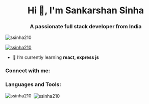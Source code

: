 <h1 align="center">Hi 👋, I'm Sankarshan Sinha</h1>
<h3 align="center">A passionate full stack developer from India</h3>

<p align="left"> <img src="https://komarev.com/ghpvc/?username=ssinha210&label=Profile%20views&color=0e75b6&style=flat" alt="ssinha210" /> </p>

<p align="left"> <a href="https://github.com/ryo-ma/github-profile-trophy"><img src="https://github-profile-trophy.vercel.app/?username=ssinha210" alt="ssinha210" /></a> </p>

- 🌱 I’m currently learning **react, express js**

<h3 align="left">Connect with me:</h3>
<p align="left">
</p>

<h3 align="left">Languages and Tools:</h3>


<p><img align="left" src="https://github-readme-stats.vercel.app/api/top-langs?username=ssinha210&show_icons=true&locale=en&layout=compact" alt="ssinha210" /></p>

<p>&nbsp;<img align="center" src="https://github-readme-stats.vercel.app/api?username=ssinha210&show_icons=true&locale=en" alt="ssinha210" /></p>
